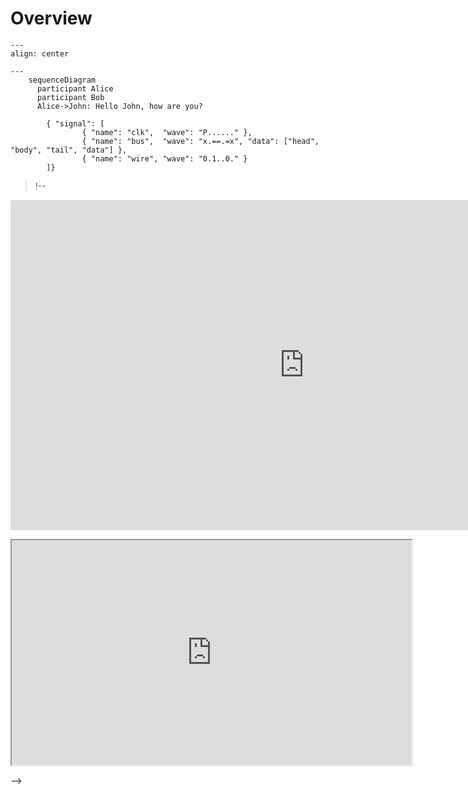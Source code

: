 # Overview





```{mermaid}
---
align: center

---
    sequenceDiagram
      participant Alice
      participant Bob
      Alice->John: Hello John, how are you?
```

```{wavedrom}
        { "signal": [
                { "name": "clk",  "wave": "P......" },
                { "name": "bus",  "wave": "x.==.=x", "data": ["head", "body", "tail", "data"] },
                { "name": "wire", "wave": "0.1..0." }
        ]}
```


>!--
<iframe width="939" height="528" src="https://www.youtube.com/embed/6rAz7lMBCqg" title="YouTube video player" frameborder="0" allow="accelerometer; autoplay; clipboard-write; encrypted-media; gyroscope; picture-in-picture" allowfullscreen alt="test"></iframe>


<p><iframe src="https://www.uio.no/studier/emner/matnat/fys/FYS4220/h20/forelesningsvideoer/first_fpga_project.mp4?vrtx=video-embed" width="640" height="360" allowfullscreen="allowfullscreen"></iframe></p> -->